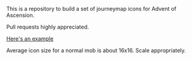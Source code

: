 This is a repository to build a set of journeymap icons for Advent of Ascension.

Pull requests highly appreciated.

[Here's an example](https://github.com/Watchful1/AoAMobs/commit/4c4850d3815dcba85e41b1236fc1cbc7d45949f7)

Average icon size for a normal mob is about 16x16. Scale appropriately.
